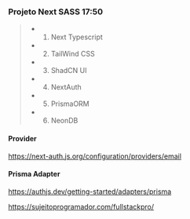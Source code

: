 ### Projeto Next SASS 17:50
> * 1. Next Typescript
> * 2. TailWind CSS
> * 3. ShadCN UI
> * 4. NextAuth
> * 5. PrismaORM
> * 6. NeonDB


#### Provider
https://next-auth.js.org/configuration/providers/email

#### Prisma Adapter
https://authjs.dev/getting-started/adapters/prisma

https://sujeitoprogramador.com/fullstackpro/